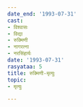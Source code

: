 ```yaml
---
date_end: '1993-07-31'
cast:
- विश्वासः
- विद्या
- रुक्मिणी
- नागरत्ना
- नरसिंहार्यः
date: '1993-07-31'
rasyataa: 5
title: रुक्मिणी-मृत्युः
topic:
- मृत्युः

---
```

